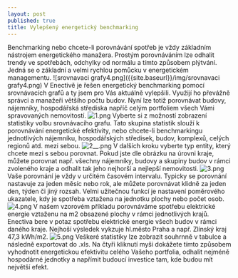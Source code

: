 ```yaml
---
layout: post
published: true
title: Vylepšený energetický benchmarking
---
```



Benchmarking nebo chcete-li porovnávání spotřeb je vždy základním nástrojem energetického manažera. Prostým porovnáváním lze odhalit trendy ve spotřebách, odchylky od normálu a tímto způsobem plýtvání. Jedná se o základní a velmi rychlou pomůcku v energetickém managementu.
![srovnavaci grafy4.png]({{site.baseurl}}/img/srovnavaci grafy4.png)
V Enectivě je řešen energetický benchmarking pomocí srovnávacích grafů a ty jsem pro Vás aktuálně vylepšili. Využijí ho převážně správci a manažeři většího počtu budov. Nyní lze totiž porovnávat budovy, nájemníky, hospodářská střediska napříč celým portfoliem všech Vámi spravovaných nemovitostí.
![1.png]({{site.baseurl}}/img/1.png)
Vyberte si z možností zobrazení statistiky volbu srovnávacího grafu. Tato skupina statistik slouží k porovnávání energetické efektivity, nebo chcete-li benchmarkingu jednotlivých nájemníku, hospodářských středisek, budov, komplexů, celých regionů atd. mezi sebou.
![2__.png]({{site.baseurl}}/img/2__.png)
V dalších kroku vyberte typ entity, který chcete mezi s sebou porovnat. Pokud jste dle obrázku na úrovni kraje, můžete porovnat např. všechny nájemníky, budovy a skupiny budov v rámci zvoleného kraje a odhalit tak jeho nejhorší a nejlepší nemovitosti.
![3.png]({{site.baseurl}}/img/3.png)
Vaše porovnání je vždy v určitém časovém intervalu. Typicky se porovnání nastavuje za jeden měsíc nebo rok, ale můžete porovnávat klidně za jeden den, týden či jiný rozsah. Velmi užitečnou funkcí je nastavení poměrového ukazatele, kdy je spotřeba vztažena na jednotku plochy nebo počet osob.
![4.png]({{site.baseurl}}/img/4.png)
V našem vzorovém příkladu porovnáváme spotřebu elektrické energie vztaženu na m2 obsazené plochy v rámci jednotlivých krajů. Enectiva bere v potaz spotřebu elektrické energie všech budov v rámci daného kraje. Nejhoší výsledek vykzuje hl.město Praha a např. Zlínský kraj 47,3 kWh/m2.
![5.png]({{site.baseurl}}/img/5.png)
Veškeré statistiky lze zobrazit souhrnně v tabulce a následně exportovat do .xls. Na čtyři kliknutí myši dokážete tímto způsobem vyhodnotit energetickou efektivitu celého Vašeho portfolia, odhalit nejméně hospodárné jednotky a napřímit budoucí investice tam, kde budou mít největší efekt.

